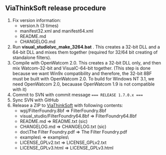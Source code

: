 
ViaThinkSoft release procedure
------------------------------

1. Fix version information:
	- version.h (3 times)
	- manifest32.xml and manifest64.xml
	- README.md
	- CHANGELOG.md
2. Run **visual_studio\vc_make_3264.bat** . This creates a 32-bit DLL and a 64-bit DLL and mixes them together (required for 32/64 bit creating of standalone filters).
3. Compile with OpenWatcom 2.0. This creates a 32-bit DLL only, and then mix Watcom-32-bit and VisualC-64-bit together.
	(This step is done because we want Win9x compatibility and therefore, the 32-bit 8BF must be built with OpenWatcom 2.0.
	To build for Windows NT 3.1, we need OpenWatcom 2.0, becauase OpenWatcom 1.9 is not compatible with it)
4. Commit to SVN with commit message `=== RELEASE 1.7.0.x ===`
5. Sync SVN with GitHub
6. Release a ZIP to [ViaThinkSoft](https://www.viathinksoft.com/projects/filter_foundry) with following contents:
	- wpj/FilterFoundry.8bf             => FilterFoundry.8bf
	- visual_studio/FilterFoundry64.8bf => FilterFoundry64.8bf
	- README.md                         => README.txt (sic)
	- CHANGELOG.md                      => CHANGELOG.txt (sic)
	- doc\The Filter Foundry.pdf        => The Filter Foundry.pdf
	- examples\                         => examples\
	- LICENSE_GPLv2.txt                 => LICENSE_GPLv2.txt
	- LICENSE_GPLv3.html                => LICENSE_GPLv3.html
